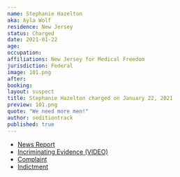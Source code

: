 ```yaml
---
name: Stephanie Hazelton
aka: Ayla Wolf
residence: New Jersey
status: Charged
date: 2021-01-22
age:
occupation:
affiliations: New Jersey for Medical Freedom
jurisdiction: Federal
image: 101.png
after:
booking:
layout: suspect
title: Stephanie Hazelton charged on January 22, 2021
preview: 101.png
quote: "We need more men!"
author: seditiontrack
published: true
---
```


- [News Report](https://www.inquirer.com/news/new-jersey/stephanie-hazelton-capitol-insurrection-medford-new-jersey-rioters-20210122.html?utm_source=t.co&cid=Philly.com+Twitter&utm_campaign=Philly.com+Twitter+Account&utm_medium=social)
- [Incriminating Evidence (VIDEO)](https://www.inquirer.com/news/new-jersey/stephanie-hazelton-ayla-wolf-south-jersey-us-capitol-riot-anti-vax-20210119.html)
- [Complaint](https://extremism.gwu.edu/sites/g/files/zaxdzs2191/f/Stephanie%20Hazelton%20Criminal%20Complaint.pdf)
- [Indictment](https://www.courtlistener.com/recap/gov.uscourts.dcd.226768/gov.uscourts.dcd.226768.5.0.pdf)